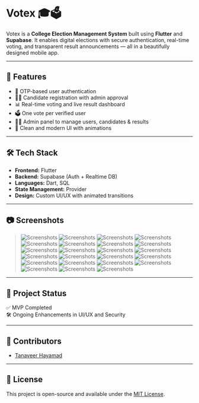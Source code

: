 # Votex 🎓🗳️

Votex is a **College Election Management System** built using **Flutter** and **Supabase**. It enables digital elections with secure authentication, real-time voting, and transparent result announcements — all in a beautifully designed mobile app.

---

## 🚀 Features

- 🔐 OTP-based user authentication
- 🧑‍💼 Candidate registration with admin approval
- 📊 Real-time voting and live result dashboard
- 🗳️ One vote per verified user
- 👨‍💻 Admin panel to manage users, candidates & results
- 📱 Clean and modern UI with animations

---

## 🛠️ Tech Stack

- **Frontend:** Flutter
- **Backend:** Supabase (Auth + Realtime DB)
- **Languages:** Dart, SQL
- **State Management:** Provider
- **Design:** Custom UI/UX with animated transitions

---

## 📷 Screenshots

>![Screenshots](assets/Screenshots/Screenshot_2025-06-16-14-06-52-04_8a5357224cefd2acd477130a3343ffca.jpg) ![Screenshots](assets/Screenshots/Screenshot_2025-06-16-14-06-56-55_8a5357224cefd2acd477130a3343ffca.jpg) ![Screenshots](assets/Screenshots/Screenshot_2025-06-16-14-07-03-51_8a5357224cefd2acd477130a3343ffca.jpg) ![Screenshots](assets/Screenshots/Screenshot_2025-06-16-14-07-12-40_8a5357224cefd2acd477130a3343ffca.jpg) ![Screenshots](assets/Screenshots/Screenshot_2025-06-16-14-07-20-07_8a5357224cefd2acd477130a3343ffca.jpg) ![Screenshots](assets/Screenshots/Screenshot_2025-06-16-14-07-24-87_8a5357224cefd2acd477130a3343ffca.jpg) ![Screenshots](assets/Screenshots/Screenshot_2025-06-16-14-07-30-00_8a5357224cefd2acd477130a3343ffca.jpg) ![Screenshots](assets/Screenshots/Screenshot_2025-06-16-14-07-36-59_8a5357224cefd2acd477130a3343ffca.jpg) ![Screenshots](assets/Screenshots/Screenshot_2025-06-16-14-08-07-97_8a5357224cefd2acd477130a3343ffca.jpg) ![Screenshots](assets/Screenshots/Screenshot_2025-06-16-14-08-12-96_8a5357224cefd2acd477130a3343ffca.jpg) ![Screenshots](assets/Screenshots/Screenshot_2025-06-16-14-08-18-48_8a5357224cefd2acd477130a3343ffca.jpg) ![Screenshots](assets/Screenshots/Screenshot_2025-06-16-14-08-32-25_8a5357224cefd2acd477130a3343ffca.jpg) ![Screenshots](assets/Screenshots/Screenshot_2025-06-16-14-08-49-88_8a5357224cefd2acd477130a3343ffca.jpg) ![Screenshots](assets/Screenshots/Screenshot_2025-06-16-14-08-57-46_8a5357224cefd2acd477130a3343ffca.jpg) ![Screenshots](assets/Screenshots/Screenshot_2025-06-16-14-09-20-78_8a5357224cefd2acd477130a3343ffca.jpg) ![Screenshots](assets/Screenshots/Screenshot_2025-06-16-14-09-29-92_8a5357224cefd2acd477130a3343ffca.jpg) ![Screenshots](assets/Screenshots/Screenshot_2025-06-16-14-09-33-47_8a5357224cefd2acd477130a3343ffca.jpg) ![Screenshots](assets/Screenshots/Screenshot_2025-06-16-14-09-40-38_8a5357224cefd2acd477130a3343ffca.jpg) ![Screenshots](assets/Screenshots/Screenshot_2025-06-16-14-09-49-72_8a5357224cefd2acd477130a3343ffca.jpg) ![Screenshots](assets/Screenshots/Screenshot_2025-06-16-14-09-56-71_8a5357224cefd2acd477130a3343ffca.jpg) ![Screenshots](assets/Screenshots/Screenshot_2025-06-16-14-09-59-28_8a5357224cefd2acd477130a3343ffca.jpg) ![Screenshots](assets/Screenshots/Screenshot_2025-06-16-14-10-01-59_8a5357224cefd2acd477130a3343ffca.jpg) ![Screenshots](assets/Screenshots/Screenshot_2025-06-16-14-10-04-12_8a5357224cefd2acd477130a3343ffca.jpg)

---

## 📌 Project Status

✅ MVP Completed  
🛠️ Ongoing Enhancements in UI/UX and Security

---

## 🤝 Contributors

- [Tanaveer Hayamad](https://www.linkedin.com/in/tanaveer-hayamad-809b44323/)

---

## 📎 License

This project is open-source and available under the [MIT License](LICENSE).

